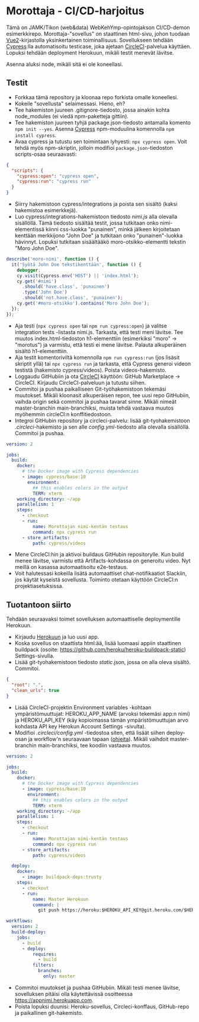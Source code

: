 # Morottaja - CI/CD-harjoitus

Tämä on JAMK/Tikon (web&data) WebKehYmp-opintojakson CI/CD-demon esimerkkirepo. Morottaja-"sovellus" on staattinen html-sivu, johon tuodaan [Vue2](https://vuejs.org/)-kirjastolla yksinkertainen toiminallisuus. Sovellukseen tehdään [Cypress](https://www.cypress.io):lla automatisoitu testicase, joka ajetaan [CircleCI](https://circleci.com)-palvelua käyttäen. Lopuksi tehdään deployment Herokuun, mikäli testit menevät lävitse.

Asenna aluksi node, mikäli sitä ei ole koneellasi.

## Testit

- Forkkaa tämä repository ja kloonaa repo forkista omalle koneellesi.
- Kokeile "sovellusta" selaimessasi. Hieno, eh?
- Tee hakemiston juureen .gitignore-tiedosto, jossa ainakin kohta node_modules (ei viedä npm-paketteja gittiin).
- Tee hakemiston juureen tyhjä package.json-tiedosto antamalla komento `npm init --yes`. Asenna [Cypress](https://www.cypress.io) npm-moduulina komennolla `npm install cypress`.
- Avaa cypress ja tutustu sen toimintaan lyhyesti: `npx cypress open`. Voit tehdä myös npm-skriptin, jolloin modifioi `package.json`-tiedoston scripts-osaa seuraavasti:

```json
{
  "scripts": {
    "cypress:open": "cypress open",
    "cypress:run": "cypress run"
  }
}
```

- Siirry hakemistoon cypress/integrations ja poista sen sisältö (kaksi hakemistoa esimerkkejä).
- Luo cypress/integrations-hakemistoon tiedosto _nimi.js_ alla olevalla sisällöllä. Tämä tiedosto sisältää testit, jossa tutkitaan onko nimi-elementissä kiinni css-luokka "punainen", minkä jälkeen kirjoitetaan kenttään merkkijono "John Doe" ja tutkitaan onko "punainen"-luokka hävinnyt. Lopuksi tutkitaan sisäältääkö moro-otsikko-elementti tekstin "Moro John Doe".

```js
describe('moro-nimi', function () {
  it('Syötä John Doe tekstikenttään', function () {
    debugger;
    cy.visit(Cypress.env('HOST') || 'index.html');
    cy.get('#nimi')
      .should('have.class', 'punainen')
      .type('John Doe')
      .should('not.have.class', 'punainen');
    cy.get('#moro-otsikko').contains('Moro John Doe');
  });
});
```

- Aja testi (`npx cypress open` tai `npm run cypress:open`) ja valitse integration tests -listasta nimi.js. Tarkasta, että testi meni lävitse. Tee muutos index.html-tiedoston h1-elementtiin (esimerkiksi "moro" -> "morotus") ja varmistu, että testi ei mene lävitse. Palauta alkuperäinen sisältö h1-elementtiin.
- Aja testit komentoriviltä komennolla `npm run cypress:run` (jos lisäsit skriptit yllä) tai `npx cypress run` ja tarkasta, että Cypress generoi videon testistä (hakemisto cypress/videos). Poista videos-hakemisto.
- Loggaudu GitHubiin ja ota [CircleCI](https://circleci.com) käyttöön: GitHub Marketplace -> CircleCI. Kirjaudu CircleCI-palveluun ja tutustu siihen.
- Commitoi ja pushaa paikalliseen Git-työhakemistoon tekemäsi muutokset. Mikäli kloonasit alkuperäisen repon, tee uusi repo GitHubiin, vaihda origin sekä commitoi ja pushaa tavarat sinne. Mikäli nimeät master-branchin main-branchiksi, muista tehdä vastaava muutos myöhemmin circleCI:n konffitiedostoon.
- Integroi GitHubin repository ja circleci-palvelu: lisää git-tyohakemistoon _.circleci_-hakemisto ja sen alle _config.yml_-tiedosto alla olevalla sisällöllä. Commitoi ja pushaa.

```yaml
version: 2

jobs:
  build:
    docker:
      # the Docker image with Cypress dependencies
      - image: cypress/base:10
        environment:
          ## this enables colors in the output
          TERM: xterm
    working_directory: ~/app
    parallelism: 1
    steps:
      - checkout
      - run:
          name: Morottajan nimi-kentän testaus
          command: npx cypress run
      - store_artifacts:
          path: cypress/videos
```

- Mene CircleCI:hin ja aktivoi buildaus GitHubin repositorylle. Kun build menee lävitse, varmistu että Artifacts-kohdassa on generoitu video. Nyt meillä on kasassa automaatisoitu e2e-testaus.
- Voit halutessasi kokeilla lisätä automaattiset chat-notifikaatiot Slackiin, jos käytät kyseistä sovellusta. Toiminto otetaan käyttöön CircleCI:n projektiasetuksissa.

## Tuotantoon siirto

Tehdään seuraavaksi toimet sovelluksen automaattiselle deploymentille Herokuun.

- Kirjaudu [Herokuun](https://www.heroku.com/) ja luo uusi app.
- Koska sovellus on staattista html:ää, lisää luomaasi appiin staattinen buildpack (osoite: https://github.com/heroku/heroku-buildpack-static) Settings-sivulla.
- Lisää git-tyohakemistoon tiedosto _static_.json, jossa on alla oleva sisältö. Commitoi.

```json
{
  "root": ".",
  "clean_urls": true
}
```

- Lisää CircleCI-projektin Environment variables -kohtaan ympäristömuuttujat: HEROKU_APP_NAME (arvoksi tekemäsi app:n nimi) ja HEROKU_API_KEY (käy kopioimassa tämän ympäristömuuttujan arvo kohdasta API key Herokun Account Settings -sivulta).
- Modifioi _.circleci/config.yml_ -tiedostoa siten, että lisäät siihen deploy-osan ja workflow'n seuraavaan tapaan ([ohjeita](https://circleci.com/docs/2.0/deployment-integrations/#heroku)). Mikäli vaihdoit master-branchin main-branchiksi, tee koodiin vastaava muutos.

```yaml
version: 2

jobs:
  build:
    docker:
      # the Docker image with Cypress dependencies
      - image: cypress/base:10
        environment:
          ## this enables colors in the output
          TERM: xterm
    working_directory: ~/app
    parallelism: 1
    steps:
      - checkout
      - run:
          name: Morottajan nimi-kentän testaus
          command: npx cypress run
      - store_artifacts:
          path: cypress/videos

  deploy:
    docker:
      - image: buildpack-deps:trusty
    steps:
      - checkout
      - run:
          name: Master Herokuun
          command: |
            git push https://heroku:$HEROKU_API_KEY@git.heroku.com/$HEROKU_APP_NAME.git master

workflows:
  version: 2
  build-deploy:
    jobs:
      - build
      - deploy:
          requires:
            - build
          filters:
            branches:
              only: master
```

- Commitoi muutokset ja pushaa GitHubiin. Mikäli testi menee lävitse, sovelluksen pitäisi olla käytettävissä osoitteessa https://appnimi.herokuapp.com.
- Poista lopuksi duunisi: Heroku-sovellus, Circleci-konffaus, GitHub-repo ja paikallinen git-hakemisto.
